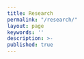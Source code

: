 ```yaml
---
title: Research
permalink: "/research/"
layout: page
keywords: ''
description: >- 
published: true
---
```


